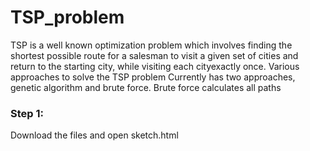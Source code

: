 # TSP_problem
TSP is a well known optimization problem which involves finding the shortest possible route for a salesman to visit a given set of cities and return to the starting city, while visiting each cityexactly once.
Various approaches to solve the TSP problem
Currently has two approaches, genetic algorithm and  brute force.
Brute force calculates all paths
### Step 1:

Download the files and open sketch.html


